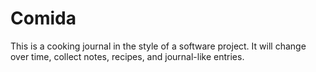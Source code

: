 Comida
======
This is a cooking journal in the style of a software project.  It will change over time, collect notes, recipes, and journal-like entries.
